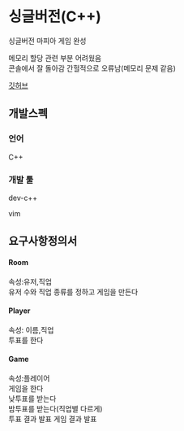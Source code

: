 # 싱글버전(C++)

싱글버전 마피아 게임 완성

메모리 할당 관련 부분 어려웠음  
콘솔에서 잘 돌아감  간헐적으로 오류남(메모리 문제 같음)  

[깃허브](https://github.com/ChoiBU/MafiaGame_single_cpp "github")



## 개발스펙

### 언어

C++

### 개발 툴

dev-c++

vim

## 요구사항정의서

#### Room
속성:유저,직업  
유저 수와 직업 종류를 정하고 게임을 만든다  
#### Player
속성: 이름,직업  
투표를 한다  
#### Game
속성:플레이어  
게임을 한다  
낮투표를 받는다  
밤투표를 받는다(직업별 다르게)  
투표 결과 발표 
게임 결과 발표  

<disqus></disqus>